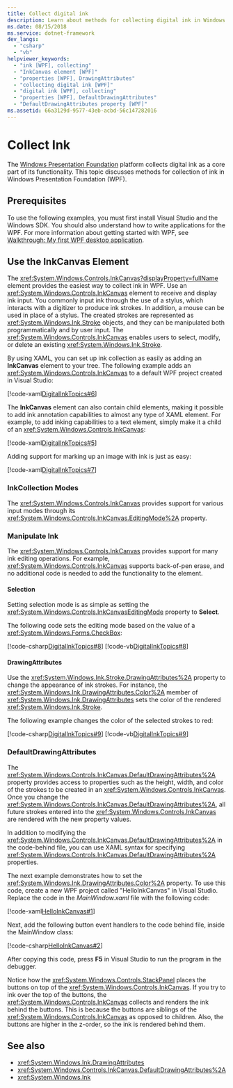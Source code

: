 ```yaml
---
title: Collect digital ink
description: Learn about methods for collecting digital ink in Windows Presentation Foundation (WPF).
ms.date: 08/15/2018
ms.service: dotnet-framework
dev_langs:
  - "csharp"
  - "vb"
helpviewer_keywords:
  - "ink [WPF], collecting"
  - "InkCanvas element [WPF]"
  - "properties [WPF], DrawingAttributes"
  - "collecting digital ink [WPF]"
  - "digital ink [WPF], collecting"
  - "properties [WPF], DefaultDrawingAttributes"
  - "DefaultDrawingAttributes property [WPF]"
ms.assetid: 66a3129d-9577-43eb-acbd-56c147282016
---
```

# Collect Ink

The [Windows Presentation Foundation](../index.md) platform collects digital ink as a core part of its functionality. This topic discusses methods for collection of ink in Windows Presentation Foundation (WPF).

## Prerequisites

To use the following examples, you must first install Visual Studio and the Windows SDK. You should also understand how to write applications for the WPF. For more information about getting started with WPF, see [Walkthrough: My first WPF desktop application](../get-started/walkthrough-my-first-wpf-desktop-application.md).

## Use the InkCanvas Element

The <xref:System.Windows.Controls.InkCanvas?displayProperty=fullName> element provides the easiest way to collect ink in WPF. Use an <xref:System.Windows.Controls.InkCanvas> element to receive and display ink input. You commonly input ink through the use of a stylus, which interacts with a digitizer to produce ink strokes. In addition, a mouse can be used in place of a stylus. The created strokes are represented as <xref:System.Windows.Ink.Stroke> objects, and they can be manipulated both programmatically and by user input. The <xref:System.Windows.Controls.InkCanvas> enables users to select, modify, or delete an existing <xref:System.Windows.Ink.Stroke>.

By using XAML, you can set up ink collection as easily as adding an **InkCanvas** element to your tree. The following example adds an <xref:System.Windows.Controls.InkCanvas> to a default WPF project created in Visual Studio:

[!code-xaml[DigitalInkTopics#6](~/samples/snippets/csharp/VS_Snippets_Wpf/DigitalInkTopics/CSharp/Window2.xaml#6)]

The **InkCanvas** element can also contain child elements, making it possible to add ink annotation capabilities to almost any type of XAML element. For example, to add inking capabilities to a text element, simply make it a child of an <xref:System.Windows.Controls.InkCanvas>:

[!code-xaml[DigitalInkTopics#5](~/samples/snippets/csharp/VS_Snippets_Wpf/DigitalInkTopics/CSharp/Window2.xaml#5)]

Adding support for marking up an image with ink is just as easy:

[!code-xaml[DigitalInkTopics#7](~/samples/snippets/csharp/VS_Snippets_Wpf/DigitalInkTopics/CSharp/Window2.xaml#7)]

### InkCollection Modes

The <xref:System.Windows.Controls.InkCanvas> provides support for various input modes through its <xref:System.Windows.Controls.InkCanvas.EditingMode%2A> property.

### Manipulate Ink

The <xref:System.Windows.Controls.InkCanvas> provides support for many ink editing operations. For example, <xref:System.Windows.Controls.InkCanvas> supports back-of-pen erase, and no additional code is needed to add the functionality to the element.

#### Selection

Setting selection mode is as simple as setting the <xref:System.Windows.Controls.InkCanvasEditingMode> property to **Select**.

The following code sets the editing mode based on the value of a <xref:System.Windows.Forms.CheckBox>:

[!code-csharp[DigitalInkTopics#8](~/samples/snippets/csharp/VS_Snippets_Wpf/DigitalInkTopics/CSharp/Window1.xaml.cs#8)]
[!code-vb[DigitalInkTopics#8](~/samples/snippets/visualbasic/VS_Snippets_Wpf/DigitalInkTopics/VisualBasic/Window1.xaml.vb#8)]

#### DrawingAttributes

Use the <xref:System.Windows.Ink.Stroke.DrawingAttributes%2A> property to change the appearance of ink strokes. For instance, the <xref:System.Windows.Ink.DrawingAttributes.Color%2A> member of <xref:System.Windows.Ink.DrawingAttributes> sets the color of the rendered <xref:System.Windows.Ink.Stroke>.

The following example changes the color of the selected strokes to red:

[!code-csharp[DigitalInkTopics#9](~/samples/snippets/csharp/VS_Snippets_Wpf/DigitalInkTopics/CSharp/Window1.xaml.cs#9)]
[!code-vb[DigitalInkTopics#9](~/samples/snippets/visualbasic/VS_Snippets_Wpf/DigitalInkTopics/VisualBasic/Window1.xaml.vb#9)]

### DefaultDrawingAttributes

The <xref:System.Windows.Controls.InkCanvas.DefaultDrawingAttributes%2A> property provides access to properties such as the height, width, and color of the strokes to be created in an <xref:System.Windows.Controls.InkCanvas>. Once you change the <xref:System.Windows.Controls.InkCanvas.DefaultDrawingAttributes%2A>, all future strokes entered into the <xref:System.Windows.Controls.InkCanvas> are rendered with the new property values.

In addition to modifying the <xref:System.Windows.Controls.InkCanvas.DefaultDrawingAttributes%2A> in the code-behind file, you can use XAML syntax for specifying <xref:System.Windows.Controls.InkCanvas.DefaultDrawingAttributes%2A> properties.

The next example demonstrates how to set the <xref:System.Windows.Ink.DrawingAttributes.Color%2A> property. To use this code, create a new WPF project called "HelloInkCanvas" in Visual Studio. Replace the code in the *MainWindow.xaml* file with the following code:

[!code-xaml[HelloInkCanvas#1](~/samples/snippets/csharp/VS_Snippets_Wpf/HelloInkCanvas/CSharp/Window1.xaml#1)]

Next, add the following button event handlers to the code behind file, inside the MainWindow class:

[!code-csharp[HelloInkCanvas#2](~/samples/snippets/csharp/VS_Snippets_Wpf/HelloInkCanvas/CSharp/Window1.xaml.cs#2)]

After copying this code, press **F5** in Visual Studio to run the program in the debugger.

Notice how the <xref:System.Windows.Controls.StackPanel> places the buttons on top of the <xref:System.Windows.Controls.InkCanvas>. If you try to ink over the top of the buttons, the <xref:System.Windows.Controls.InkCanvas> collects and renders the ink behind the buttons. This is because the buttons are siblings of the <xref:System.Windows.Controls.InkCanvas> as opposed to children. Also, the buttons are higher in the z-order, so the ink is rendered behind them.

## See also

- <xref:System.Windows.Ink.DrawingAttributes>
- <xref:System.Windows.Controls.InkCanvas.DefaultDrawingAttributes%2A>
- <xref:System.Windows.Ink>

